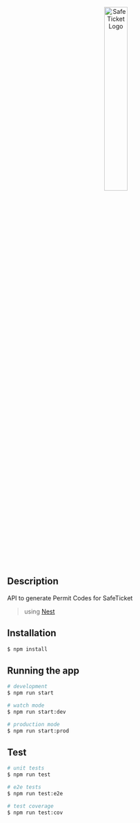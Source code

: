 <p align="center">
  <a href="http://safeticketapp.de/" target="blank">
    <img src="https://sticket.uber.space/wp-content/uploads/2020/04/logo-safeticket-black.png" width="33%" alt="SafeTicket Logo" />
  </a>
</p>

## Description

API to generate Permit Codes for SafeTicket

> using [Nest](https://github.com/nestjs/nest)

## Installation

```bash
$ npm install
```

## Running the app

```bash
# development
$ npm run start

# watch mode
$ npm run start:dev

# production mode
$ npm run start:prod
```

## Test

```bash
# unit tests
$ npm run test

# e2e tests
$ npm run test:e2e

# test coverage
$ npm run test:cov
```

